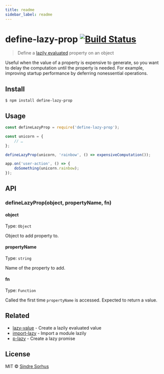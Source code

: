 ```yaml
---
title: readme
sidebar_label: readme
---
```

# define-lazy-prop [![Build Status](https://travis-ci.org/sindresorhus/define-lazy-prop.svg?branch=master)](https://travis-ci.org/sindresorhus/define-lazy-prop)

> Define a [lazily evaluated](https://en.wikipedia.org/wiki/Lazy_evaluation) property on an object

Useful when the value of a property is expensive to generate, so you want to delay the computation until the property is needed. For example, improving startup performance by deferring nonessential operations.


## Install

```
$ npm install define-lazy-prop
```


## Usage

```js
const defineLazyProp = require('define-lazy-prop');

const unicorn = {
	// …
};

defineLazyProp(unicorn, 'rainbow', () => expensiveComputation());

app.on('user-action', () => {
	doSomething(unicorn.rainbow);
});
```


## API

### defineLazyProp(object, propertyName, fn)

#### object

Type: `Object`

Object to add property to.

#### propertyName

Type: `string`

Name of the property to add.

#### fn

Type: `Function`

Called the first time `propertyName` is accessed. Expected to return a value.


## Related

- [lazy-value](https://github.com/sindresorhus/lazy-value) - Create a lazily evaluated value
- [import-lazy](https://github.com/sindresorhus/import-lazy) - Import a module lazily
- [p-lazy](https://github.com/sindresorhus/p-lazy) - Create a lazy promise


## License

MIT © [Sindre Sorhus](https://sindresorhus.com)

